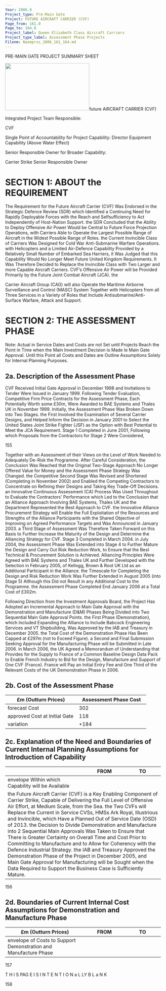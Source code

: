 ```yaml
---
Year: 2006.0
Project_type: Pre-Main Gate
Project: FUTURE AIRCRAFT CARRIER (CVF)
Page_from: 161.0
Page_to: 164.0
Project_label: Queen Elizabeth Class Aircraft Carriers
Project_type_label: Assessment Phase Projects
Filenm: Naomprss_2006_161_164.md
---
```

PRE-MAIN GATE PROJECT SUMMARY SHEET

<img Src="./Data-Raw/Gfm-Out/Images/Naomprss_2006_161_164./Media/Image1.jpg"
Style="Width:2.83785in;height:1.59008in" />future AIRCRAFT CARRIER (CVF)

Integrated Project Team Responsible:

CVF

Single Point of Accountability for Project Capability: Director Equipment Capability (Above Water Effect)

Senior Responsible Owner for Broader Capability:

Carrier Strike Senior Responsible Owner

# SECTION 1: ABOUT the REQUIREMENT

The Requirement for the Future Aircraft Carrier (CVF) Was Endorsed in the Strategic Defence Review (SDR) which Identified a Continuing Need for Rapidly Deployable Forces with the Reach and Selfsufficiency to Act Independently of Host-Nation Support. the SDR Concluded that the Ability to Deploy Offensive Air Power Would be Central to Future Force Projection Operations, with Carriers Able to Operate the Largest Possible Range of Aircraft in the Widest Possible Range of Roles. the Current Invincible Class of Carriers Was Designed for Cold War Anti-Submarine Warfare Operations. with Helicopters and a Limited Air-Defence Capability Provided by a Relatively Small Number of Embarked Sea Harriers, it Was Judged that this Capability Would No Longer Meet Future United Kingdom Requirements. It Was Therefore Decided to Replace the Invincible Class with Two Larger and more Capable Aircraft Carriers. CVF’s Offensive Air Power will be Provided Primarily by the Future Joint Combat Aircraft (JCA). the

Carrier Aircraft Group (CAG) will also Operate the Maritime Airborne Surveillance and Control (MASC) System Together with Helicopters from all Three Services in a Variety of Roles that Include Antisubmarine/Anti-Surface Warfare, Attack and Support.

# SECTION 2: THE ASSESSMENT PHASE

Note: Actual in Service Dates and Costs are not Set until Projects Reach the Point in Time when the Main Investment Decision is Made Ie Main Gate Approval. Until this Point all Costs and Dates are Outline Assumptions Solely for Internal Planning Purposes.

## 2a. Description of the Assessment Phase

CVF Received Initial Gate Approval in December 1998 and Invitations to Tender Were Issued in January 1999. Following Tender Evaluation, Competitive Firm Price Contracts for the Assessment Phase, Each Potentially Worth some £30m, Were Awarded to BAE Systems and Thales UK in November 1999. Initially, the Assessment Phase Was Broken Down into Two Stages. the First Involved the Examination of Several Carrier Designs, and Helped Inform the Decision in January 2001 to Select the United States Joint Strike Fighter (JSF) as the Option with Best Potential to Meet the JCA Requirement. Stage 1 Completed in June 2001, Following which Proposals from the Contractors for Stage 2 Were Considered,

155

Together with an Assessment of their Views on the Level of Work Needed to Adequately De-Risk the Programme. After Careful Consideration, the Conclusion Was Reached that the Original Two-Stage Approach No Longer Offered Value for Money and the Assessment Phase Strategy Was Changed. the Competitive Second Stage Was Revised and Shortened (Completing in November 2002) and Enabled the Competing Contractors to Concentrate on Refining their Designs and Taking Key Trade-Off Decisions. an Innovative Continuous Assessment (CA) Process Was Used Throughout to Evaluate the Contractors' Performance which Led to the Conclusion that an Alliance Approach Involving BAE Systems, Thales UK and the Department Represented the Best Approach to CVF. the Innovative Alliance Procurement Strategy will Enable the Full Exploitation of the Resources and Strengths of the Alliance Participants with the Shared Objective of Improving on Agreed Performance Targets and Was Announced in January 2003. a Third Stage of Assessment Was Therefore Taken Forward on this Basis to Further Increase the Maturity of the Design and Determine the Alliancing Strategy for CVF. Stage 3 Completed in March 2004. in July 2004, the Assessment Phase Was Extended into Stage 4 to Further Mature the Design and Carry Out Risk Reduction Work, to Ensure that the Best Technical & Procurement Solution is Achieved. Alliancing Principles Were Agreed with BAE Systems and Thales UK and Further Developed with the Selection in February 2005, of Kellogg, Brown & Root UK Ltd as an Additional Participant in the Alliance. the Timescale for Completing the Design and Risk Reduction Work Was Further Extended in August 2005 (into Stage 5) Although this Did not Result in any Additional Cost to the Programme. the Assessment Phase Completed End January 2006 at a Total Cost of £302m.

Following Direction from the Investment Approvals Board, the Project Has Adopted an Incremental Approach to Main Gate Approval with the Demonstration and Manufacture (D&M) Phases Being Divided into Two Sequential Main Gate Approval Points. the First Phase (Demonstration), which Included Expanding the Alliance to Include Babcock Engineering Services and VT Shipbuilding, Was Approved by the IAB and Treasury in December 2005. the Total Cost of the Demonstration Phase Has Been Capped at £297m (not to Exceed Figure). a Second and Final Submission Seeking Approval for the Manufacturing Phase will be Submitted in Late 2006. in March 2006, the UK Agreed a Memorandum of Understanding that Provides for the Supply to France of a Common Baseline Design Data Pack to Enable French Industry to Bid for the Design, Manufacture and Support of One CVF (France). France will Pay an Initial Entry Fee and One Third of the Relevant Costs of the UK Demonstration Phase in 2006.

## 2b. Cost of the Assessment Phase

<table>
<colgroup>
<col Style="Width: 50%" />
<col Style="Width: 49%" />
</Colgroup>
<thead>
<tr>
<th>
£m (Outturn Prices)
</Th>
<th>
Assessment Phase Cost
</Th>
</Tr>
</Thead>
<tbody>
<tr>
<td>forecast Cost</Td>
<td>
302
</Td>
</Tr>
<tr>
<td>approved Cost at Initial Gate</Td>
<td>
118
</Td>
</Tr>
<tr>
<td>variation</Td>
<td>
+184
</Td>
</Tr>
</Tbody>
</Table>

## 2c. Explanation of the Need and Boundaries of Current Internal Planning Assumptions for Introduction of Capability

<table>
<colgroup>
<col Style="Width: 50%" />
<col Style="Width: 25%" />
<col Style="Width: 23%" />
</Colgroup>
<thead>
<tr>
<th></Th>
<th>
FROM
</Th>
<th>
TO
</Th>
</Tr>
</Thead>
<tbody>
<tr>
<td>envelope Within which Capability will be Available</Td>
<td>

</Td>
<td>

</Td>
</Tr>
<tr>
<td Colspan="3">the Future Aircraft Carrier (CVF) is a Key Enabling Component of Carrier Strike, Capable of Delivering the Full Level of Offensive Air Effort, at Medium Scale, from the Sea. the Two CVFs will Replace the Current in Service CVSs, HMSs Ark Royal, Illustrious and Invincible, which Have a Planned Out of Service Date (OSD) of 2013. the Decision to Divide Demonstration and Manufacture into 2 Sequential Main Approvals Was Taken to Ensure that There is Greater Certainty on Overall Time and Cost Prior to Committing to Manufacture and to Allow for Coherency with the Defence Industrial Strategy. the IAB and Treasury Approved the Demonstration Phase of the Project in December 2005, and Main Gate Approval for Manufacturing will be Sought when the Data Required to Support the Business Case is Sufficiently Mature.</Td>
</Tr>
</Tbody>
</Table>

156

## 2d. Boundaries of Current Internal Cost Assumptions for Demonstration and Manufacture Phase

<table>
<colgroup>
<col Style="Width: 50%" />
<col Style="Width: 25%" />
<col Style="Width: 23%" />
</Colgroup>
<thead>
<tr>
<th>
£m (Outturn Prices)
</Th>
<th>
FROM
</Th>
<th>
TO
</Th>
</Tr>
</Thead>
<tbody>
<tr>
<td>envelope of Costs to Support Demonstration and Manufacture Phase</Td>
<td>

</Td>
<td>

</Td>
</Tr>
</Tbody>
</Table>

157

T H I S PAG E I S I N T E N T I O N a L LY B L a N K

158

